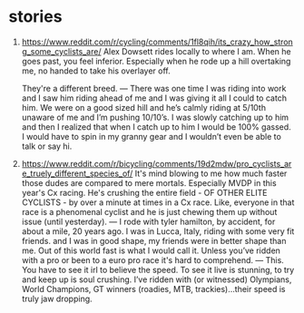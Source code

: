 # stories
1. https://www.reddit.com/r/cycling/comments/1fl8qih/its_crazy_how_strong_some_cyclists_are/
   Alex Dowsett rides locally to where I am. When he goes past, you feel inferior. Especially when he rode up a hill overtaking me, no handed to take his overlayer off.
   
   They're a different breed.
   ―
   There was one time I was riding into work and I saw him riding ahead of me and I was giving it all I could to catch him. We were on a good sized hill and he’s calmly riding at 5/10th unaware of me and I’m pushing 10/10’s. I was slowly catching up to him and then I realized that when I catch up to him I would be 100% gassed. I would have to spin in my granny gear and I wouldn’t even be able to talk or say hi.
2. https://www.reddit.com/r/bicycling/comments/19d2mdw/pro_cyclists_are_truely_different_species_of/
   It's mind blowing to me how much faster those dudes are compared to mere mortals. Especially MVDP in this year's Cx racing. He's crushing the entire field - OF OTHER ELITE CYCLISTS - by over a minute at times in a Cx race. Like, everyone in that race is a phenomenal cyclist and he is just chewing them up without issue (until yesterday).
   ―
   I rode with tyler hamilton, by accident, for about a mile, 20 years ago. I was in Lucca, Italy, riding with some very fit friends. and I was in good shape, my friends were in better shape than me. Out of this world fast is what I would call it. Unless you’ve ridden with a pro or been to a euro pro race it's hard to comprehend.
   ―
   This. You have to see it irl to believe the speed. To see it live is stunning, to try and keep up is soul crushing. I’ve ridden with (or witnessed) Olympians, World Champions, GT winners (roadies, MTB, trackies)…their speed is truly jaw dropping.
